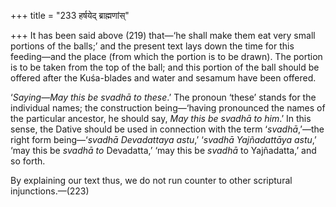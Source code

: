 +++
title = "233 हर्षयेद् ब्राह्मणांस्"

+++
It has been said above (219) that—‘he shall make them eat very small
portions of the balls;’ and the present text lays down the time for this
feeding—and the place (from which the portion is to be drawn). The
portion is to be taken from the top of the ball; and this portion of the
ball should be offered after the Kuśa-blades and water and sesamum have
been offered.

‘*Saying—May this be svadhā to these*.’ The pronoun ‘these’ stands for
the individual names; the construction being—‘having pronounced the
names of the particular ancestor, he should say, *May this be svadhā to
him*.’ In this sense, the Dative should be used in connection with the
term ‘*svadhā*,’—the right form being—‘*svadhā Devadattaya astu*,’
‘*svadhā Yajñadattāya astu*,’ ‘may this be *svadhā to* Devadatta,’ ‘may
this be *svadhā* to Yajñadatta,’ and so forth.

By explaining our text thus, we do not run counter to other scriptural
injunctions.—(223)


